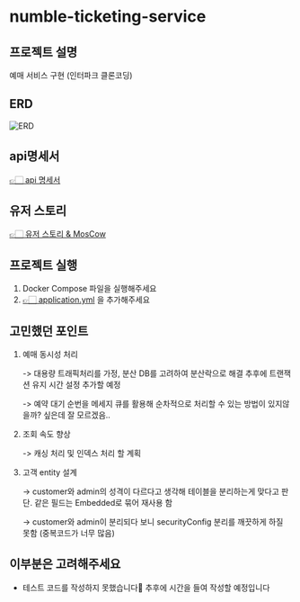 # numble-ticketing-service
## 프로젝트 설명 
예매 서비스 구현 (인터파크 클론코딩) 
## ERD
![ERD](https://github.com/yewon9609/ticketing-service/assets/99070762/596d7f79-4337-4128-9d04-dfe971ca0a1b)
## api명세서
[👉🏻 api 명세서](https://ubiquitous-puppet-358.notion.site/API-91638449e6f6475faedd8be5fb109b5e?pvs=4)
## 유저 스토리 
[👉🏻 유저 스토리 & MosCow](https://ubiquitous-puppet-358.notion.site/MosCow-b3c619ef53f340cdb8366b213d6a6074?pvs=4)
## 프로젝트 실행 
1. Docker Compose 파일을 실행해주세요 
2. [👉🏻 application.yml](https://ubiquitous-puppet-358.notion.site/application-yml-e509bfa89594479b9ae5d6cc62fe1eee?pvs=4) 을 추가해주세요
## 고민했던 포인트
1. 예매 동시성 처리

   -> 대용량 트래픽처리를 가정, 분산 DB를 고려하여 분산락으로 해결 
    추후에 트랜잭션 유지 시간 설정 추가할 예정

   -> 예약 대기 순번을 메세지 큐를 활용해 순차적으로 처리할 수 있는 방법이 있지않을까? 싶은데 잘 모르겠음.. 
3. 조회 속도 향상

   -> 캐싱 처리 및 인덱스 처리 할 계획
5. 고객 entity 설계

   -> customer와 admin의 성격이 다르다고 생각해 테이블을 분리하는게 맞다고 판단. 같은 필드는 Embedded로 묶어 재사용 함

   -> customer와 admin이 분리되다 보니 securityConfig 분리를 깨끗하게 하질 못함 (중복코드가 너무 많음)
## 이부분은 고려해주세요 
- 테스트 코드를 작성하지 못했습니다🥲
  추후에 시간을 들여 작성할 예정입니다
